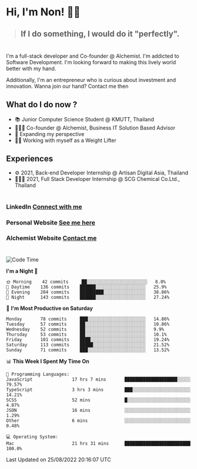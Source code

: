 # Hi, I'm Non! 🖐🏻

> ## If I do something, I would do it "perfectly".

#

I'm a full-stack developer and Co-founder @ Alchemist. I'm addicted to Software Development. I'm looking forward to making this lively world better with my hand.

Additionally, I'm an entrepreneur who is curious about investment and innovation. Wanna join our hand? Contact me then

## What do I do now ?

- 📚 Junior Computer Science Student @ KMUTT, Thailand
- 🧑🏻‍💻 Co-founder @ Alchemist, Business IT Solution Based Advisor
- 🌈 Expanding my perspective
- 🏋🏻 Working with myself as a Weight Lifter

## Experiences

- ⚙️ 2021, Back-end Developer Internship @ Artisan Digital Asia, Thailand
- 🧑🏻‍💻 2021, Full Stack Developer Internship @ SCG Chemical Co.Ltd., Thailand

#

### LinkedIn [Connect with me](https://www.linkedin.com/in/non-nontra/)

### Personal Website [See me here](https://nonnontra.com/)

### Alchemist Website [Contact me](https://alchemist-softwarehouse.co/)

#

<!--START_SECTION:waka-->
![Code Time](http://img.shields.io/badge/Code%20Time-1%2C987%20hrs%2053%20mins-blue)

**I'm a Night 🦉** 

```text
🌞 Morning    42 commits     ██░░░░░░░░░░░░░░░░░░░░░░░   8.0% 
🌆 Daytime    136 commits    ██████░░░░░░░░░░░░░░░░░░░   25.9% 
🌃 Evening    204 commits    █████████░░░░░░░░░░░░░░░░   38.86% 
🌙 Night      143 commits    ██████░░░░░░░░░░░░░░░░░░░   27.24%

```
📅 **I'm Most Productive on Saturday** 

```text
Monday       78 commits     ███░░░░░░░░░░░░░░░░░░░░░░   14.86% 
Tuesday      57 commits     ██░░░░░░░░░░░░░░░░░░░░░░░   10.86% 
Wednesday    52 commits     ██░░░░░░░░░░░░░░░░░░░░░░░   9.9% 
Thursday     53 commits     ██░░░░░░░░░░░░░░░░░░░░░░░   10.1% 
Friday       101 commits    ████░░░░░░░░░░░░░░░░░░░░░   19.24% 
Saturday     113 commits    █████░░░░░░░░░░░░░░░░░░░░   21.52% 
Sunday       71 commits     ███░░░░░░░░░░░░░░░░░░░░░░   13.52%

```


📊 **This Week I Spent My Time On** 

```text
💬 Programming Languages: 
JavaScript               17 hrs 7 mins       ████████████████████░░░░░   79.57% 
TypeScript               3 hrs 3 mins        ███░░░░░░░░░░░░░░░░░░░░░░   14.21% 
SCSS                     52 mins             █░░░░░░░░░░░░░░░░░░░░░░░░   4.07% 
JSON                     16 mins             ░░░░░░░░░░░░░░░░░░░░░░░░░   1.29% 
Other                    6 mins              ░░░░░░░░░░░░░░░░░░░░░░░░░   0.48%

💻 Operating System: 
Mac                      21 hrs 31 mins      █████████████████████████   100.0%

```


 Last Updated on 25/08/2022 20:16:07 UTC
<!--END_SECTION:waka-->

